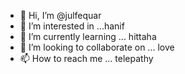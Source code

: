 - 👋 Hi, I’m @julfequar
- 👀 I’m interested in ...hanif
- 🌱 I’m currently learning ... hittaha
- 💞️ I’m looking to collaborate on ... love
- 📫 How to reach me ... telepathy

<!---
juelrana2life/juelrana2life is a ✨ special ✨ repository because its `README.md` (this file) appears on your GitHub profile.
You can click the Preview link to take a look at your changes.
--->
